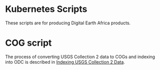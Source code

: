 # Kubernetes Scripts
These scripts are for producing Digital Earth Africa products.

# COG script

 The process of converting USGS Collection 2 data to COGs and indexing into ODC is described in [Indexing USGS Collection 2 Data](indexing_collection2.md).
